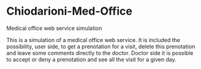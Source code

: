 # Chiodarioni-Med-Office
Medical office web service simulation

This is a simulation of a medical office web service.
It is included the possibility, user side, to get a prenotation for a visit, delete this prenotation and leave some comments directly to the doctor.
Doctor side it is possible to accept or deny a prenotation and see all the visit for a given day. 

